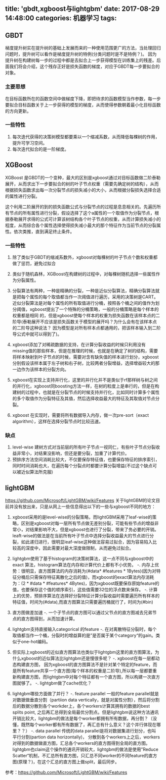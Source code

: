title: 'gbdt,xgboost与lightgbm'
date: 2017-08-29 14:48:00
categories: 机器学习
tags:
---

## GBDT
梯度提升树实在提升树的基础上发展而来的一种使用范围更广的方法，当处理回归问题时，提升树可以看作是梯度提升树的特例(分类问题时是不是特例？)。 因为提升树在构建树每一步的过程中都是去拟合上一步获得模型在训练集上的残差。后面我们将会介绍，这个残存正好是损失函数的梯度，对应于GBDT每一步要拟合的对象。

### 主要思想
在目标函数所在的函数空间中做梯度下降，即把待求的函数模型当作参数，每一步要拟合目标函数关于上一步获得的模型的梯度，从而使得参数朝着最小化目标函数的方向更新。

### 一些特性
1. 每次迭代获得的决策树模型都要乘以一个缩减系数，从而降低每棵树的作用，提升可学习空间。
2. 每次迭代拟合的是一阶梯度。


## XGBoost
XGBoost 是GBDT的一个变种，最大的区别是xgboost通过对目标函数做二阶泰勒展开，从而求出下一步要拟合的树的叶子节点权重（需要先确定树的结构），从而根据损失函数求出每一次分裂节点的损失减小的大小，从而根据分裂损失选择合适的属性进行分裂。

这个利用二阶展开的到的损失函数公式与分裂节点的过程是息息相关的。先遍历所有节点的所有属性进行分裂，假设选择了这个a属性的一个取值作为分裂节点，根据泰勒展开求得的公式可计算该树结构各个叶子节点的权重，从而计算损失减小的程度，从而综合各个属性选择使得损失减小最大的那个特征作为当前节点的分裂属性。依次类推，直到满足终止条件。

### 一些特性
1. 除了类似于GBDT的缩减系数外，xgboost对每棵树的叶子节点个数和权重都做了惩罚，避免过拟合
2.  类似于随机森林，XGBoost在构建树的过程中，对每棵树随机选择一些属性作为分裂属性。
3.  分裂算法有两种，一种是精确的分裂，一种是近似分裂算法，精确分裂算法就是把每个属性的每个取值都当作一次阈值进行遍历，采用的决策树是CART。近似分裂算法是对每个属性的所有取值进行分桶，按照各个桶之间的值作为划分阈值，xgboost提出了一个特殊的分桶策略，一般的分桶策略是每个样本的权重都是相同 的，但是xgboost使每个样本的权重为损失函数在该样本点的二阶导(泰勒展开不应该是损失函数关于模型的展开吗？为什么会有在该样本点的二阶导这种说法？ 因为模型是对所有样本点都通用的，把该样本输入到二阶导公式中就可以得到了)。

4.  xgboost添加了对稀疏数据的支持，在计算分裂收益的时候只利用没有missing值的那些样本，但是在推理的时候，也就是在确定了树的结构，需要将样本映射到叶子节点的时候，需要对含有缺失值的样本进行划分，xgboost分别假设该样本属于左子树和右子树，比较两者分裂增益，选择增益较大的那一边作为该样本的分裂方向。

5.  xgboost在实现上支持并行化，这里的并行化并不是类似于rf那样树与树之间的并行化，xgboost同boosting方法一样，在树的粒度上是串行的，但是在构建树的过程中，也就是在分裂节点的时候支持并行化，比如同时计算多个属性的多个取值作为分裂特征及其值，然后选择收益最大的特征及其取值对节点分裂。

6. xgboost 在实现时，需要将所有数据导入内存，做一次pre-sort（exact algorithm），这样在选择分裂节点时比较迅速。


### 缺点
1. level-wise 建树方式对当前层的所有叶子节点一视同仁，有些叶子节点分裂收益非常小，对结果没影响，但还是要分裂，加重了计算代价。
2. 预排序方法空间消耗比较大，不仅要保存特征值，也要保存特征的排序索引，同时时间消耗也大，在遍历每个分裂点时都要计算分裂增益(不过这个缺点可以被近似算法所克服)

 
## lightGBM
https://github.com/Microsoft/LightGBM/wiki/Features
关于lightGBM的论文目前并没有放出来，只是从网上一些信息得出以下的一些与xgboost不同的地方：
1. xgboost采用的是level-wise的分裂策略，而lightGBM采用了leaf-wise的策略，区别是xgboost对每一层所有节点做无差别分裂，可能有些节点的增益非常小，对结果影响不大，但是xgboost也进行了分裂，带来了务必要的开销。 leaft-wise的做法是在当前所有叶子节点中选择分裂收益最大的节点进行分裂，如此递归进行，很明显leaf-wise这种做法容易过拟合，因为容易陷入比较高的深度中，因此需要对最大深度做限制，从而避免过拟合。

2. lightgbm使用了基于histogram的决策树算法，这一点不同与xgboost中的 exact 算法，histogram算法在内存和计算代价上都有不小优势。
    -. 内存上优势：很明显，直方图算法的内存消耗为(#data* #features * 1Bytes)(因为对特征分桶后只需保存特征离散化之后的值)，而xgboost的exact算法内存消耗为：(2 * #data * #features* 4Bytes)，因为xgboost既要保存原始feature的值，也要保存这个值的顺序索引，这些值需要32位的浮点数来保存。
    -. 计算上的优势，预排序算法在选择好分裂特征计算分裂收益时需要遍历所有样本的特征值，时间为(#data),而直方图算法只需要遍历桶就行了，时间为(#bin)

3. 直方图做差加速
     -.  一个子节点的直方图可以通过父节点的直方图减去兄弟节点的直方图得到，从而加速计算。

4. lightgbm支持直接输入categorical 的feature
     -. 在对离散特征分裂时，每个取值都当作一个桶，分裂时的增益算的是”是否属于某个category“的gain。类似于one-hot编码。

5. 但实际上xgboost的近似直方图算法也类似于lightgbm这里的直方图算法，为什么xgboost的近似算法比lightgbm还是慢很多呢？
    -. xgboost在每一层都动态构建直方图， 因为xgboost的直方图算法不是针对某个特定的feature，而是所有feature共享一个直方图(每个样本的权重是二阶导),所以每一层都要重新构建直方图，而lightgbm中对每个特征都有一个直方图，所以构建一次直方图就够了。
    -. lightgbm做了cache优化？

6. lightgbm哪些方面做了并行？
   -. feature parallel
       一般的feature parallel就是对数据做垂直分割（partiion data vertically，就是对属性分割），然后将分割后的数据分散到各个workder上，各个workers计算其拥有的数据的best splits point, 之后再汇总得到全局最优分割点。但是lightgbm说这种方法通讯开销比较大，lightgbm的做法是每个worker都拥有所有数据，再分割？（没懂，既然每个worker都有所有数据了，再汇总有什么意义？这个并行体现在哪里？？）
   -. data parallel 
        传统的data parallel是将对数据集进行划分，也叫 平行分割(partion data horizontally)， 分散到各个workers上之后，workers对得到的数据做直方图，汇总各个workers的直方图得到全局的直方图。 lightgbm也claim这个操作的通讯开销较大，lightgbm的做法是使用”Reduce Scatter“机制，不汇总所有直方图，只汇总不同worker的不同feature的直方图(原理？)，在这个汇总的直方图上做split，最后同步。


参考：https://github.com/Microsoft/LightGBM/wiki/Features